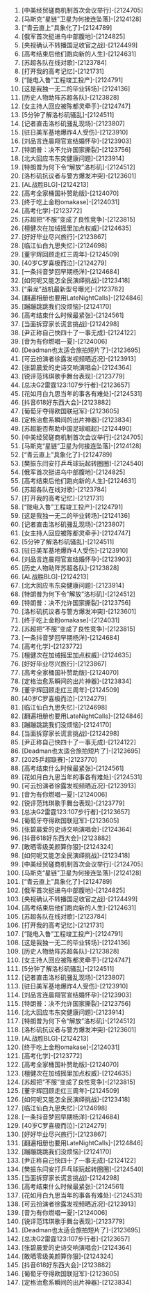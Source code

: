 
1. [中美经贸磋商机制首次会议举行]-[2124705]
1. [马斯克“星链”卫星为何接连坠落]-[2124128]
1. [“青云直上”具象化了]-[2124789]
1. [俄军首次挺进乌中部腹地]-[2124825]
1. [央视确认不转播国足收官之战]-[2124499]
1. [高考结束后他们跑向新的人生]-[2124631]
1. [苏超各队在线对歌]-[2123784]
1. [打开我的高考记忆]-[2121731]
1. [“陇电入鲁”工程竣工投产]-[2124791]
1. [这是我独一无二的毕业转场]-[2124136]
1. [历史人物助阵苏超各队]-[2123828]
1. [女主持人回应被陈都灵牵手]-[2124747]
1. [5分钟了解洛杉矶骚乱]-[2124511]
1. [记者直击洛杉矶骚乱现场]-[2123807]
1. [驻日美军基地爆炸4人受伤]-[2123910]
1. [刘品言连晨翔官宣结婚怀孕]-[2123903]
1. [特朗普：决不允许国家撕裂]-[2123756]
1. [北大回应韦东奕健康问题]-[2123914]
1. [特朗普为何下令“解放”洛杉矶]-[2124512]
1. [洛杉矶抗议者与警方爆发冲突]-[2123601]
1. [AL战胜BLG]-[2124213]
1. [高考全家桶国补赞助版]-[2124070]
1. [终于吃上金粉omakase]-[2124031]
1. [高考化学]-[2123772]
1. [苏超把“不服”变成了良性竞争]-[2123815]
1. [檀健次在加绒摇里加点权威]-[2124635]
1. [好好毕业尽兴旅行]-[2123867]
1. [临江仙白九思失忆]-[2124698]
1. [董宇辉回顾走红三周年]-[2124509]
1. [40岁C罗喜极而泣]-[2124279]
1. [一条抖音梦回早期杨洋]-[2124684]
1. [如何呢又能怎全民演绎挑战]-[2123418]
1. [“枭龙”战机最新型号曝光]-[2123782]
1. [翻遍相册也要用LateNightCalls]-[2124846]
1. [蹦蹦跳跳我们没烦恼]-[2124170]
1. [高考结束什么时候最紧张]-[2124561]
1. [当面拆穿家长谎言挑战]-[2124298]
1. [尹正称自己快四十了一事无成]-[2124122]
1. [音为有你燃唱一夏]-[2124006]
1. [Deadman也太适合旅拍短片了]-[2123695]
1. [可云扮演者徐露发视频晒近况]-[2123913]
1. [张碧晨爱的史诗交响演唱会]-[2124364]
1. [锐评范玮琪歌手舞台表现]-[2123779]
1. [总决G2雷霆123:107步行者]-[2123657]
1. [花如月白九思当年的事各有难处]-[2124531]
1. [抖音618好东西大会]-[2123882]
1. [葡萄牙夺得欧国联冠军]-[2123605]
1. [定格治愈系瞬间的出片神器]-[2123834]
1. [苏超能否帮助中国足球崛起]-[2124490]
1. [中美经贸磋商机制首次会议举行]-[2124705]
1. [马斯克“星链”卫星为何接连坠落]-[2124128]
1. [“青云直上”具象化了]-[2124789]
1. [樊振东闫安打乒乓球玩起转圈圈]-[2124540]
1. [俄军首次挺进乌中部腹地]-[2124825]
1. [高考结束后他们跑向新的人生]-[2124631]
1. [苏超各队在线对歌]-[2123784]
1. [打开我的高考记忆]-[2121731]
1. [“陇电入鲁”工程竣工投产]-[2124791]
1. [这是我独一无二的毕业转场]-[2124136]
1. [记者直击洛杉矶骚乱现场]-[2123807]
1. [女主持人回应被陈都灵牵手]-[2124747]
1. [5分钟了解洛杉矶骚乱]-[2124511]
1. [驻日美军基地爆炸4人受伤]-[2123910]
1. [刘品言连晨翔官宣结婚怀孕]-[2123903]
1. [历史人物助阵苏超各队]-[2123828]
1. [AL战胜BLG]-[2124213]
1. [北大回应韦东奕健康问题]-[2123914]
1. [特朗普为何下令“解放”洛杉矶]-[2124512]
1. [特朗普：决不允许国家撕裂]-[2123756]
1. [洛杉矶抗议者与警方爆发冲突]-[2123601]
1. [终于吃上金粉omakase]-[2124031]
1. [苏超把“不服”变成了良性竞争]-[2123815]
1. [一条抖音梦回早期杨洋]-[2124684]
1. [高考化学]-[2123772]
1. [檀健次在加绒摇里加点权威]-[2124635]
1. [好好毕业尽兴旅行]-[2123867]
1. [高考全家桶国补赞助版]-[2124070]
1. [定格治愈系瞬间的出片神器]-[2123834]
1. [董宇辉回顾走红三周年]-[2124509]
1. [40岁C罗喜极而泣]-[2124279]
1. [临江仙白九思失忆]-[2124698]
1. [翻遍相册也要用LateNightCalls]-[2124846]
1. [蹦蹦跳跳我们没烦恼]-[2124170]
1. [当面拆穿家长谎言挑战]-[2124298]
1. [尹正称自己快四十了一事无成]-[2124122]
1. [Deadman也太适合旅拍短片了]-[2123695]
1. [2025乒超联赛]-[2123770]
1. [高考结束什么时候最紧张]-[2124561]
1. [花如月白九思当年的事各有难处]-[2124531]
1. [可云扮演者徐露发视频晒近况]-[2123913]
1. [音为有你燃唱一夏]-[2124006]
1. [锐评范玮琪歌手舞台表现]-[2123779]
1. [总决G2雷霆123:107步行者]-[2123657]
1. [葡萄牙夺得欧国联冠军]-[2123605]
1. [张碧晨爱的史诗交响演唱会]-[2124364]
1. [抖音618好东西大会]-[2123882]
1. [敢晒零级美颜算你狠]-[2124324]
1. [如何呢又能怎全民演绎挑战]-[2123418]
1. [中美经贸磋商机制首次会议举行]-[2124705]
1. [马斯克“星链”卫星为何接连坠落]-[2124128]
1. [“青云直上”具象化了]-[2124789]
1. [俄军首次挺进乌中部腹地]-[2124825]
1. [央视确认不转播国足收官之战]-[2124499]
1. [高考结束后他们跑向新的人生]-[2124631]
1. [苏超各队在线对歌]-[2123784]
1. [打开我的高考记忆]-[2121731]
1. [“陇电入鲁”工程竣工投产]-[2124791]
1. [这是我独一无二的毕业转场]-[2124136]
1. [历史人物助阵苏超各队]-[2123828]
1. [女主持人回应被陈都灵牵手]-[2124747]
1. [5分钟了解洛杉矶骚乱]-[2124511]
1. [记者直击洛杉矶骚乱现场]-[2123807]
1. [驻日美军基地爆炸4人受伤]-[2123910]
1. [刘品言连晨翔官宣结婚怀孕]-[2123903]
1. [特朗普：决不允许国家撕裂]-[2123756]
1. [北大回应韦东奕健康问题]-[2123914]
1. [特朗普为何下令“解放”洛杉矶]-[2124512]
1. [洛杉矶抗议者与警方爆发冲突]-[2123601]
1. [AL战胜BLG]-[2124213]
1. [终于吃上金粉omakase]-[2124031]
1. [高考化学]-[2123772]
1. [高考全家桶国补赞助版]-[2124070]
1. [檀健次在加绒摇里加点权威]-[2124635]
1. [苏超把“不服”变成了良性竞争]-[2123815]
1. [董宇辉回顾走红三周年]-[2124509]
1. [如何呢又能怎全民演绎挑战]-[2123418]
1. [临江仙白九思失忆]-[2124698]
1. [一条抖音梦回早期杨洋]-[2124684]
1. [40岁C罗喜极而泣]-[2124279]
1. [好好毕业尽兴旅行]-[2123867]
1. [翻遍相册也要用LateNightCalls]-[2124846]
1. [蹦蹦跳跳我们没烦恼]-[2124170]
1. [尹正称自己快四十了一事无成]-[2124122]
1. [樊振东闫安打乒乓球玩起转圈圈]-[2124540]
1. [当面拆穿家长谎言挑战]-[2124298]
1. [高考结束什么时候最紧张]-[2124561]
1. [花如月白九思当年的事各有难处]-[2124531]
1. [可云扮演者徐露发视频晒近况]-[2123913]
1. [音为有你燃唱一夏]-[2124006]
1. [锐评范玮琪歌手舞台表现]-[2123779]
1. [Deadman也太适合旅拍短片了]-[2123695]
1. [总决G2雷霆123:107步行者]-[2123657]
1. [张碧晨爱的史诗交响演唱会]-[2124364]
1. [敢晒零级美颜算你狠]-[2124324]
1. [抖音618好东西大会]-[2123882]
1. [葡萄牙夺得欧国联冠军]-[2123605]
1. [定格治愈系瞬间的出片神器]-[2123834]